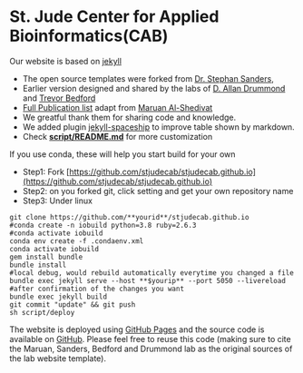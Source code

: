 # St. Jude Center for Applied Bioinformatics(CAB)

Our website is based on [jekyll](https://jekyllrb.com)
- The open source templates were forked from [Dr. Stephan Sanders](https://github.com/sanderslab/sanderslab.github.io),
- Earlier version designed and shared by the labs of [D. Allan Drummond](http://www.allanlab.org/aboutwebsite.html) and [Trevor Bedford](http://bedford.io/misc/about/)
- [Full Publication list](https://alshedivat.github.io/al-folio/publications/) adapt from [Maruan Al-Shedivat](https://github.com/alshedivat/al-folio)
- We greatful thank them for sharing code and knowledge.
- We added plugin [jekyll-spaceship](https://github.com/jeffreytse/jekyll-spaceship) to improve table shown by markdown.
- Check **[script/README.md](script/)** for more customization


If you use conda, these will help you start build for your own
- Step1: Fork [https://github.com/stjudecab/stjudecab.github.io](https://github.com/stjudecab/stjudecab.github.io)
- Step2: on you forked git, click setting and get your own repository name
- Step3: Under linux
```
git clone https://github.com/**yourid**/stjudecab.github.io
#conda create -n iobuild python=3.8 ruby=2.6.3
#conda activate iobuild
conda env create -f .condaenv.xml
conda activate iobuild
gem install bundle
bundle install
#local debug, would rebuild automatically everytime you changed a file
bundle exec jekyll serve --host **$yourip** --port 5050 --livereload
#after confirmation of the changes you want
bundle exec jekyll build
git commit "update" && git push
sh script/deploy
```


The website is deployed using [GitHub Pages](https://stjudecab.github.io) and the source code is available on [GitHub](https://github.com/stjudecab/stjudecab.github.io). Please feel free to reuse this code (making sure to cite the Maruan, Sanders, Bedford and Drummond lab as the original sources of the lab website template).
